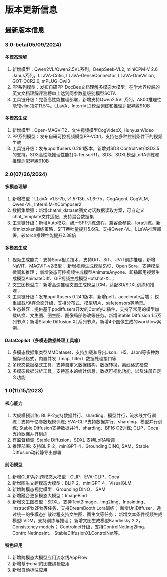 # 版本更新信息

## 最新版本信息

### 3.0-beta(05/09/2024)

#### 多模态理解

1. 新增模型：Qwen2VL/Qwen2.5VL系列，DeepSeek-VL2, miniCPM-V 2.6, Janus系列，LLaVA-Critic, LLaVA-DenseConnector, LLaVA-OneVision, GOT-OCR2.0, mPLUG-Owl3
2. PP系列模型：发布自研PP-DocBee文档理解多模态大模型，在学术界权威的英文文档理解评测榜单上达到同参数量级别模型SOTA
3. 工具链升级：完善高性能推理部署，新增支持Qwen2.5VL系列，A800推理性能较vllm领先11.5%。LLaVA、InternVL2模型训练和推理适配昇腾910B

#### 多模态生成

1. 新增模型：Open-MAGVIT2，文生视频模型CogVideoX, HunyuanVideo
2. PP系列模型：发布自研可控视频模型PP-VCtrl，支持在多种控制条件下的视频生成
3. 工具链升级：发布ppdiffusers 0.29.1版本，新增对SD3 ControlNet和SD3.5的支持。SD3高性能推理性能打平TensorRT。SD3、SDXL模型LoRA训练和推理适配昇腾910B

### 2.0(07/26/2024)

#### 多模态理解

1. 新增模型：LLaVA: v1.5-7b, v1.5-13b, v1,6-7b，CogAgent, CogVLM, Qwen-VL, InternLM-XComposer2
2. 数据集增强：新增chatml_dataset图文对话数据读取方案，可自定义chat_template文件适配，支持混合数据集
3. 工具链升级：新增Auto模块，统一SFT训练流程，兼容全参数、lora训练。新增mixtoken训练策略，SFT吞吐量提升5.6倍。支持Qwen-VL，LLaVA推理部署，较torch推理性能提升2.38倍

#### 多模态生成

1. 视频生成能力：支持Sora相关技术，支持DiT、SiT、UViT训练推理，新增NaViT、MAGVIT-v2模型； 新增视频生成模型SVD、Open Sora，支持模型微调和推理； 新增姿态可控视频生成模型AnimateAnyone、即插即用视频生成模型AnimateDiff、GIF视频生成模型Hotshot-XL；
2. 文生图模型库：新增高速推理文图生成模型LCM，适配SD/SDXL训练和推理；
3. 工具链升级：发布ppdiffusers 0.24.1版本，新增peft，accelerate后端； 权重加载/保存全面升级，支持分布式、模型切片、safetensors等场景。
4. 生态兼容：提供基于ppdiffusers开发的ComfyUI插件，支持了常见的模型加载转换、文生图、图生图、图像局部修改等任务。新增Stable Diffusion 1.5系列节点；新增Stable Diffusion XL系列节点。新增4个图像生成的workflow案例。

#### DataCopilot（多模态数据处理工具箱）

1. 多模态数据集类型MMDataset，支持加载和导出Json、H5、Jsonl等多种数据存储格式，内置并发（map, filter）数据处理接口等
2. 多模态数据格式工具，支持自定义数据结构，数据转换，离线格式检查
3. 多模态数据分析工具，支持基本的统计信息，数据可视化功能，以及注册自定义功能

### 1.0(11/15/2023)

#### 核心能力

1. 大规模预训练: BLIP-2支持数据并行、sharding、模型并行，流水线并行训练；支持千亿参数规模训练; EVA-CLIP支持数据并行、sharding、模型并行训练; Stable Diffusion支持数据并行、sharding、BF16 O2训练; CLIP，Coca支持数据并行训练
2. 有监督精调: Stable Diffusion，SDXL 支持LoRA精调
3. 推理部署: 支持BLIP-2，miniGPT-4，Grounding DINO, SAM，Stable Diffusion动转静导出部署

#### 前沿模型
1. 新增CLIP系列跨模态大模型：CLIP，EVA-CLIP，Coca
2. 新增图生文跨模态大模型：BLIP-2，miniGPT-4，VisualGLM
3. 新增跨模态视觉模型：Grounding DINO， SAM
4. 新增融合更多模态大模型：ImageBind
5. 新增文生图模型：SDXL，支持Text2Image、Img2Img、Inpainting、InstructPix2Pix等任务，支持DreamBooth Lora训练； 新增UniDiffuser，通过统一的多模态扩散过程支持文生图、图生文等任务； 新增文本条件视频生成模型LVDM，支持训练与推理； 新增文图生成模型Kandinsky 2.2，Consistency models； Controlnet升级，支持ControlNetImg2Img、ControlNetInpaint、 StableDiffusionXLControlNet等。

#### 特色应用
1. 新增跨模态大模型应用流水线AppFlow
2. 新增基于chat的图像编辑应用
3. 新增自动标注应用
